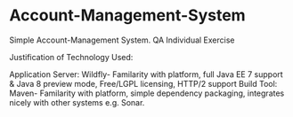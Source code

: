 # Account-Management-System
Simple Account-Management System. QA Individual Exercise  

Justification of Technology Used:

Application Server: Wildfly- Familarity with platform, full Java EE 7 support & Java 8 preview mode, Free/LGPL licensing, HTTP/2 support
Build Tool: Maven- Familarity with platform, simple dependency packaging, integrates nicely with other systems e.g. Sonar.
